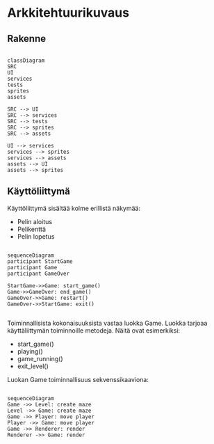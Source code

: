 # Arkkitehtuurikuvaus
## Rakenne

```mermaid

classDiagram
SRC
UI
services
tests
sprites
assets

SRC --> UI
SRC --> services
SRC --> tests
SRC --> sprites
SRC --> assets

UI --> services
services --> sprites
services --> assets
assets --> UI
assets --> sprites

```

## Käyttöliittymä

Käyttöliittymä sisältää kolme erillistä näkymää:

* Pelin aloitus
* Pelikenttä
* Pelin lopetus

```mermaid

sequenceDiagram
participant StartGame
participant Game
participant GameOver

StartGame->>Game: start_game()
Game->>GameOver: end_game()
GameOver->>Game: restart()
GameOver->>StartGame: exit()


```

Toiminnallisista kokonaisuuksista vastaa luokka Game. Luokka tarjoaa käyttäliittymän toiminnoille metodeja. Näitä ovat esimerkiksi:

* start_game()
* playing()
* game_running()
* exit_level()


Luokan Game toiminnallisuus sekvenssikaaviona:

```mermaid

sequenceDiagram
Game ->> Level: create maze
Level ->> Game: create maze
Game ->> Player: move player
Player ->> Game: move player
Game ->> Renderer: render
Renderer ->> Game: render


```
